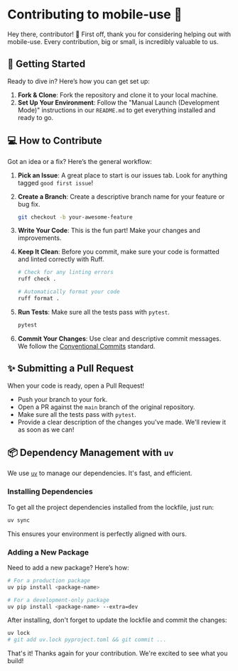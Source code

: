 # Contributing to mobile-use 🚀

Hey there, contributor! 🎉 First off, thank you for considering helping out with mobile-use. Every contribution, big or small, is incredibly valuable to us.

## 🏁 Getting Started

Ready to dive in? Here’s how you can get set up:

1.  **Fork & Clone**: Fork the repository and clone it to your local machine.
2.  **Set Up Your Environment**: Follow the "Manual Launch (Development Mode)" instructions in our `README.md` to get everything installed and ready to go.

## 💻 How to Contribute

Got an idea or a fix? Here’s the general workflow:

1.  **Pick an Issue**: A great place to start is our issues tab. Look for anything tagged `good first issue`!
2.  **Create a Branch**: Create a descriptive branch name for your feature or bug fix.
    ```bash
    git checkout -b your-awesome-feature
    ```
3.  **Write Your Code**: This is the fun part! Make your changes and improvements.
4.  **Keep It Clean**: Before you commit, make sure your code is formatted and linted correctly with Ruff.

    ```bash
    # Check for any linting errors
    ruff check .

    # Automatically format your code
    ruff format .
    ```

5.  **Run Tests**: Make sure all the tests pass with `pytest`.
    ```bash
    pytest
    ```
6.  **Commit Your Changes**: Use clear and descriptive commit messages. We follow the [Conventional Commits](https://www.conventionalcommits.org/en/v1.0.0/) standard.

## ✨ Submitting a Pull Request

When your code is ready, open a Pull Request!

- Push your branch to your fork.
- Open a PR against the `main` branch of the original repository.
- Make sure all the tests pass with `pytest`.
- Provide a clear description of the changes you've made. We'll review it as soon as we can!

## 📦 Dependency Management with `uv`

We use [`uv`](https://github.com/astral-sh/uv) to manage our dependencies. It's fast, and efficient.

### Installing Dependencies

To get all the project dependencies installed from the lockfile, just run:

```bash
uv sync
```

This ensures your environment is perfectly aligned with ours.

### Adding a New Package

Need to add a new package? Here’s how:

```bash
# For a production package
uv pip install <package-name>

# For a development-only package
uv pip install <package-name> --extra=dev
```

After installing, don't forget to update the lockfile and commit the changes:

```bash
uv lock
# git add uv.lock pyproject.toml && git commit ...
```

That's it! Thanks again for your contribution. We're excited to see what you build!

